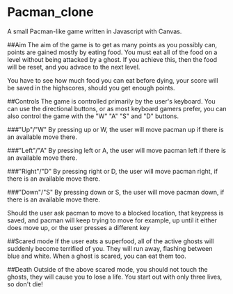 # Pacman_clone
  A small Pacman-like game written in Javascript with Canvas.
  
##Aim
  The aim of the game is to get as many points as you possibly can, points are gained mostly by eating food.
  You must eat all of the food on a level without being attacked by a ghost. If you achieve this, then the food will be
  reset, and you advace to the next level. 
  
  You have to see how much food you can eat before dying, your score will be saved in the highscores,
  should you get enough points.
  
##Controls
  The game is controlled primarily by the user's keyboard.
  You can use the directional buttons, or as most keyboard gamers prefer,
  you can also control the game with the "W" "A" "S" and "D" buttons. 
  
###"Up"/"W"
    By pressing up or W, the user will move pacman up if there is an available move there.
    
###"Left"/"A"
    By pressing left or A, the user will move pacman left if there is an available move there.
    
###"Right"/"D"
    By pressing right or D, the user will move pacman right, if there is an available move there.
    
###"Down"/"S"
    By pressing down or S, the user will move pacman down, if there is an available move there.
    
  Should the user ask pacman to move to a blocked location, that keypress is saved, and pacman will keep trying to 
  move for example, up until it either does move up, or the user presses a different key
  
##Scared mode
  If the user eats a superfood, all of the active ghosts will suddenly become terrified of you. They will run away, 
  flashing between blue and white. When a ghost is scared, you can eat them too.
  
##Death
  Outside of the above scared mode, you should not touch the ghosts, they will cause you to lose a life.
  You start out with only three lives, so don't die!
  
